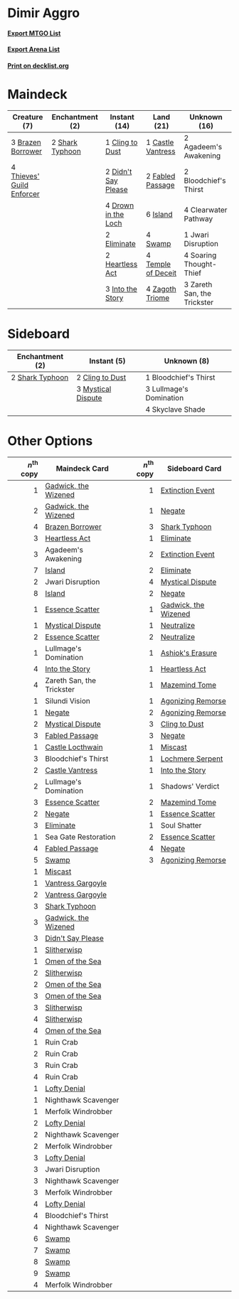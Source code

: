 # Dimir Aggro

#### [Export MTGO List](../collection/Dimir%20Aggro/Dimir%20Aggro.txt)
#### [Export Arena List](../collection/Dimir%20Aggro/Dimir%20Aggro_arena.txt)
#### [Print on decklist.org](http://decklist.org/?deckmain=2%09Agadeem's%20Awakening%0A2%09Bloodchief's%20Thirst%0A3%09Brazen%20Borrower%0A1%09Castle%20Vantress%0A4%09Clearwater%20Pathway%0A1%09Cling%20to%20Dust%0A2%09Didn't%20Say%20Please%0A4%09Drown%20in%20the%20Loch%0A2%09Eliminate%0A2%09Fabled%20Passage%0A2%09Heartless%20Act%0A3%09Into%20the%20Story%0A6%09Island%0A1%09Jwari%20Disruption%0A2%09Shark%20Typhoon%0A4%09Soaring%20Thought-Thief%0A4%09Swamp%0A4%09Temple%20of%20Deceit%0A4%09Thieves'%20Guild%20Enforcer%0A4%09Zagoth%20Triome%0A3%09Zareth%20San,%20the%20Trickster&deckside=1%09Bloodchief's%20Thirst%0A2%09Cling%20to%20Dust%0A3%09Lullmage's%20Domination%0A3%09Mystical%20Dispute%0A2%09Shark%20Typhoon%0A4%09Skyclave%20Shade)
# Maindeck

|                                            Creature (7)                                            |                                     Enchantment (2)                                      |                                         Instant (14)                                         |                                          Land (21)                                          |       Unknown (16)        |
|----------------------------------------------------------------------------------------------------|------------------------------------------------------------------------------------------|----------------------------------------------------------------------------------------------|---------------------------------------------------------------------------------------------|---------------------------|
|3 [Brazen Borrower](http://gatherer.wizards.com/Pages/Card/Details.aspx?multiverseid=473001)        |2 [Shark Typhoon](http://gatherer.wizards.com/Pages/Card/Details.aspx?multiverseid=479587)|1 [Cling to Dust](http://gatherer.wizards.com/Pages/Card/Details.aspx?multiverseid=476338)    |1 [Castle Vantress](http://gatherer.wizards.com/Pages/Card/Details.aspx?multiverseid=473204) |2 Agadeem's Awakening      |
|4 [Thieves' Guild Enforcer](http://gatherer.wizards.com/Pages/Card/Details.aspx?multiverseid=485448)|                                                                                          |2 [Didn't Say Please](http://gatherer.wizards.com/Pages/Card/Details.aspx?multiverseid=473004)|2 [Fabled Passage](http://gatherer.wizards.com/Pages/Card/Details.aspx?multiverseid=473206)  |2 Bloodchief's Thirst      |
|                                                                                                    |                                                                                          |4 [Drown in the Loch](http://gatherer.wizards.com/Pages/Card/Details.aspx?multiverseid=473150)|6 [Island](http://gatherer.wizards.com/Pages/Card/Details.aspx?multiverseid=439857)          |4 Clearwater Pathway       |
|                                                                                                    |                                                                                          |2 [Eliminate](http://gatherer.wizards.com/Pages/Card/Details.aspx?multiverseid=485420)        |4 [Swamp](http://gatherer.wizards.com/Pages/Card/Details.aspx?multiverseid=439858)           |1 Jwari Disruption         |
|                                                                                                    |                                                                                          |2 [Heartless Act](http://gatherer.wizards.com/Pages/Card/Details.aspx?multiverseid=479611)    |4 [Temple of Deceit](http://gatherer.wizards.com/Pages/Card/Details.aspx?multiverseid=373734)|4 Soaring Thought-Thief    |
|                                                                                                    |                                                                                          |3 [Into the Story](http://gatherer.wizards.com/Pages/Card/Details.aspx?multiverseid=473012)   |4 [Zagoth Triome](http://gatherer.wizards.com/Pages/Card/Details.aspx?multiverseid=479779)   |3 Zareth San, the Trickster|


# Sideboard

|                                     Enchantment (2)                                      |                                         Instant (5)                                         |      Unknown (8)      |
|------------------------------------------------------------------------------------------|---------------------------------------------------------------------------------------------|-----------------------|
|2 [Shark Typhoon](http://gatherer.wizards.com/Pages/Card/Details.aspx?multiverseid=479587)|2 [Cling to Dust](http://gatherer.wizards.com/Pages/Card/Details.aspx?multiverseid=476338)   |1 Bloodchief's Thirst  |
|                                                                                          |3 [Mystical Dispute](http://gatherer.wizards.com/Pages/Card/Details.aspx?multiverseid=473020)|3 Lullmage's Domination|
|                                                                                          |                                                                                             |4 Skyclave Shade       |


# Other Options

|*n*<sup>th</sup> copy|                                         Maindeck Card                                         |*n*<sup>th</sup> copy|                                        Sideboard Card                                         |
|--------------------:|-----------------------------------------------------------------------------------------------|--------------------:|-----------------------------------------------------------------------------------------------|
|                    1|[Gadwick, the Wizened](http://gatherer.wizards.com/Pages/Card/Details.aspx?multiverseid=473010)|                    1|[Extinction Event](http://gatherer.wizards.com/Pages/Card/Details.aspx?multiverseid=479608)    |
|                    2|[Gadwick, the Wizened](http://gatherer.wizards.com/Pages/Card/Details.aspx?multiverseid=473010)|                    1|[Negate](http://gatherer.wizards.com/Pages/Card/Details.aspx?multiverseid=423707)              |
|                    4|[Brazen Borrower](http://gatherer.wizards.com/Pages/Card/Details.aspx?multiverseid=473001)     |                    3|[Shark Typhoon](http://gatherer.wizards.com/Pages/Card/Details.aspx?multiverseid=479587)       |
|                    3|[Heartless Act](http://gatherer.wizards.com/Pages/Card/Details.aspx?multiverseid=479611)       |                    1|[Eliminate](http://gatherer.wizards.com/Pages/Card/Details.aspx?multiverseid=485420)           |
|                    3|Agadeem's Awakening                                                                            |                    2|[Extinction Event](http://gatherer.wizards.com/Pages/Card/Details.aspx?multiverseid=479608)    |
|                    7|[Island](http://gatherer.wizards.com/Pages/Card/Details.aspx?multiverseid=439857)              |                    2|[Eliminate](http://gatherer.wizards.com/Pages/Card/Details.aspx?multiverseid=485420)           |
|                    2|Jwari Disruption                                                                               |                    4|[Mystical Dispute](http://gatherer.wizards.com/Pages/Card/Details.aspx?multiverseid=473020)    |
|                    8|[Island](http://gatherer.wizards.com/Pages/Card/Details.aspx?multiverseid=439857)              |                    2|[Negate](http://gatherer.wizards.com/Pages/Card/Details.aspx?multiverseid=423707)              |
|                    1|[Essence Scatter](http://gatherer.wizards.com/Pages/Card/Details.aspx?multiverseid=426754)     |                    1|[Gadwick, the Wizened](http://gatherer.wizards.com/Pages/Card/Details.aspx?multiverseid=473010)|
|                    1|[Mystical Dispute](http://gatherer.wizards.com/Pages/Card/Details.aspx?multiverseid=473020)    |                    1|[Neutralize](http://gatherer.wizards.com/Pages/Card/Details.aspx?multiverseid=479579)          |
|                    2|[Essence Scatter](http://gatherer.wizards.com/Pages/Card/Details.aspx?multiverseid=426754)     |                    2|[Neutralize](http://gatherer.wizards.com/Pages/Card/Details.aspx?multiverseid=479579)          |
|                    1|Lullmage's Domination                                                                          |                    1|[Ashiok's Erasure](http://gatherer.wizards.com/Pages/Card/Details.aspx?multiverseid=476294)    |
|                    4|[Into the Story](http://gatherer.wizards.com/Pages/Card/Details.aspx?multiverseid=473012)      |                    1|[Heartless Act](http://gatherer.wizards.com/Pages/Card/Details.aspx?multiverseid=479611)       |
|                    4|Zareth San, the Trickster                                                                      |                    1|[Mazemind Tome](http://gatherer.wizards.com/Pages/Card/Details.aspx?multiverseid=485555)       |
|                    1|Silundi Vision                                                                                 |                    1|[Agonizing Remorse](http://gatherer.wizards.com/Pages/Card/Details.aspx?multiverseid=476334)   |
|                    1|[Negate](http://gatherer.wizards.com/Pages/Card/Details.aspx?multiverseid=423707)              |                    2|[Agonizing Remorse](http://gatherer.wizards.com/Pages/Card/Details.aspx?multiverseid=476334)   |
|                    2|[Mystical Dispute](http://gatherer.wizards.com/Pages/Card/Details.aspx?multiverseid=473020)    |                    3|[Cling to Dust](http://gatherer.wizards.com/Pages/Card/Details.aspx?multiverseid=476338)       |
|                    3|[Fabled Passage](http://gatherer.wizards.com/Pages/Card/Details.aspx?multiverseid=473206)      |                    3|[Negate](http://gatherer.wizards.com/Pages/Card/Details.aspx?multiverseid=423707)              |
|                    1|[Castle Locthwain](http://gatherer.wizards.com/Pages/Card/Details.aspx?multiverseid=473203)    |                    1|[Miscast](http://gatherer.wizards.com/Pages/Card/Details.aspx?multiverseid=485380)             |
|                    3|Bloodchief's Thirst                                                                            |                    1|[Lochmere Serpent](http://gatherer.wizards.com/Pages/Card/Details.aspx?multiverseid=473157)    |
|                    2|[Castle Vantress](http://gatherer.wizards.com/Pages/Card/Details.aspx?multiverseid=473204)     |                    1|[Into the Story](http://gatherer.wizards.com/Pages/Card/Details.aspx?multiverseid=473012)      |
|                    2|Lullmage's Domination                                                                          |                    1|Shadows' Verdict                                                                               |
|                    3|[Essence Scatter](http://gatherer.wizards.com/Pages/Card/Details.aspx?multiverseid=426754)     |                    2|[Mazemind Tome](http://gatherer.wizards.com/Pages/Card/Details.aspx?multiverseid=485555)       |
|                    2|[Negate](http://gatherer.wizards.com/Pages/Card/Details.aspx?multiverseid=423707)              |                    1|[Essence Scatter](http://gatherer.wizards.com/Pages/Card/Details.aspx?multiverseid=426754)     |
|                    3|[Eliminate](http://gatherer.wizards.com/Pages/Card/Details.aspx?multiverseid=485420)           |                    1|Soul Shatter                                                                                   |
|                    1|Sea Gate Restoration                                                                           |                    2|[Essence Scatter](http://gatherer.wizards.com/Pages/Card/Details.aspx?multiverseid=426754)     |
|                    4|[Fabled Passage](http://gatherer.wizards.com/Pages/Card/Details.aspx?multiverseid=473206)      |                    4|[Negate](http://gatherer.wizards.com/Pages/Card/Details.aspx?multiverseid=423707)              |
|                    5|[Swamp](http://gatherer.wizards.com/Pages/Card/Details.aspx?multiverseid=439858)               |                    3|[Agonizing Remorse](http://gatherer.wizards.com/Pages/Card/Details.aspx?multiverseid=476334)   |
|                    1|[Miscast](http://gatherer.wizards.com/Pages/Card/Details.aspx?multiverseid=485380)             |                     |                                                                                               |
|                    1|[Vantress Gargoyle](http://gatherer.wizards.com/Pages/Card/Details.aspx?multiverseid=473033)   |                     |                                                                                               |
|                    2|[Vantress Gargoyle](http://gatherer.wizards.com/Pages/Card/Details.aspx?multiverseid=473033)   |                     |                                                                                               |
|                    3|[Shark Typhoon](http://gatherer.wizards.com/Pages/Card/Details.aspx?multiverseid=479587)       |                     |                                                                                               |
|                    3|[Gadwick, the Wizened](http://gatherer.wizards.com/Pages/Card/Details.aspx?multiverseid=473010)|                     |                                                                                               |
|                    3|[Didn't Say Please](http://gatherer.wizards.com/Pages/Card/Details.aspx?multiverseid=473004)   |                     |                                                                                               |
|                    1|[Slitherwisp](http://gatherer.wizards.com/Pages/Card/Details.aspx?multiverseid=479728)         |                     |                                                                                               |
|                    1|[Omen of the Sea](http://gatherer.wizards.com/Pages/Card/Details.aspx?multiverseid=476309)     |                     |                                                                                               |
|                    2|[Slitherwisp](http://gatherer.wizards.com/Pages/Card/Details.aspx?multiverseid=479728)         |                     |                                                                                               |
|                    2|[Omen of the Sea](http://gatherer.wizards.com/Pages/Card/Details.aspx?multiverseid=476309)     |                     |                                                                                               |
|                    3|[Omen of the Sea](http://gatherer.wizards.com/Pages/Card/Details.aspx?multiverseid=476309)     |                     |                                                                                               |
|                    3|[Slitherwisp](http://gatherer.wizards.com/Pages/Card/Details.aspx?multiverseid=479728)         |                     |                                                                                               |
|                    4|[Slitherwisp](http://gatherer.wizards.com/Pages/Card/Details.aspx?multiverseid=479728)         |                     |                                                                                               |
|                    4|[Omen of the Sea](http://gatherer.wizards.com/Pages/Card/Details.aspx?multiverseid=476309)     |                     |                                                                                               |
|                    1|Ruin Crab                                                                                      |                     |                                                                                               |
|                    2|Ruin Crab                                                                                      |                     |                                                                                               |
|                    3|Ruin Crab                                                                                      |                     |                                                                                               |
|                    4|Ruin Crab                                                                                      |                     |                                                                                               |
|                    1|[Lofty Denial](http://gatherer.wizards.com/Pages/Card/Details.aspx?multiverseid=485379)        |                     |                                                                                               |
|                    1|Nighthawk Scavenger                                                                            |                     |                                                                                               |
|                    1|Merfolk Windrobber                                                                             |                     |                                                                                               |
|                    2|[Lofty Denial](http://gatherer.wizards.com/Pages/Card/Details.aspx?multiverseid=485379)        |                     |                                                                                               |
|                    2|Nighthawk Scavenger                                                                            |                     |                                                                                               |
|                    2|Merfolk Windrobber                                                                             |                     |                                                                                               |
|                    3|[Lofty Denial](http://gatherer.wizards.com/Pages/Card/Details.aspx?multiverseid=485379)        |                     |                                                                                               |
|                    3|Jwari Disruption                                                                               |                     |                                                                                               |
|                    3|Nighthawk Scavenger                                                                            |                     |                                                                                               |
|                    3|Merfolk Windrobber                                                                             |                     |                                                                                               |
|                    4|[Lofty Denial](http://gatherer.wizards.com/Pages/Card/Details.aspx?multiverseid=485379)        |                     |                                                                                               |
|                    4|Bloodchief's Thirst                                                                            |                     |                                                                                               |
|                    4|Nighthawk Scavenger                                                                            |                     |                                                                                               |
|                    6|[Swamp](http://gatherer.wizards.com/Pages/Card/Details.aspx?multiverseid=439858)               |                     |                                                                                               |
|                    7|[Swamp](http://gatherer.wizards.com/Pages/Card/Details.aspx?multiverseid=439858)               |                     |                                                                                               |
|                    8|[Swamp](http://gatherer.wizards.com/Pages/Card/Details.aspx?multiverseid=439858)               |                     |                                                                                               |
|                    9|[Swamp](http://gatherer.wizards.com/Pages/Card/Details.aspx?multiverseid=439858)               |                     |                                                                                               |
|                    4|Merfolk Windrobber                                                                             |                     |                                                                                               |

